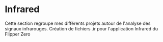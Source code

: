 # Infrared
Cette section regroupe mes différents projets autour de l'analyse des signaux infrarouges.
Création de fichiers .ir pour l'application Infrared du Flipper Zero
